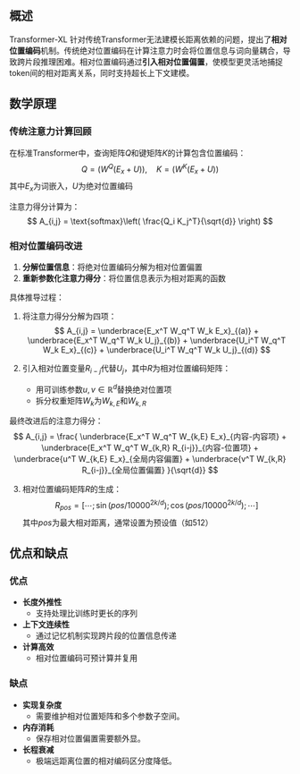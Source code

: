## 概述

Transformer-XL 针对传统Transformer无法建模长距离依赖的问题，提出了**相对位置编码**机制。传统绝对位置编码在计算注意力时会将位置信息与词向量耦合，导致跨片段推理困难。相对位置编码通过**引入相对位置偏置**，使模型更灵活地捕捉token间的相对距离关系，同时支持超长上下文建模。

## 数学原理

### 传统注意力计算回顾

在标准Transformer中，查询矩阵$Q$和键矩阵$K$的计算包含位置编码：
$$
Q = (W^Q (E_x + U)), \quad K = (W^K (E_x + U))
$$
其中$E_x$为词嵌入，$U$为绝对位置编码

注意力得分计算为：
$$
A_{i,j} = \text{softmax}\left( \frac{Q_i K_j^T}{\sqrt{d}} \right)
$$

### 相对位置编码改进

1. **分解位置信息**：将绝对位置编码分解为相对位置偏置
2. **重新参数化注意力得分**：将位置信息表示为相对距离的函数

具体推导过程：
1. 将注意力得分分解为四项：
$$
A_{i,j} = \underbrace{E_x^T W_q^T W_k E_x}_{(a)} + \underbrace{E_x^T W_q^T W_k U_j}_{(b)} + \underbrace{U_i^T W_q^T W_k E_x}_{(c)} + \underbrace{U_i^T W_q^T W_k U_j}_{(d)}
$$

2. 引入相对位置变量$R_{i-j}$代替$U_j$，其中$R$为相对位置编码矩阵：
   - 用可训练参数$u,v \in \mathbb{R}^d$替换绝对位置项
   - 拆分权重矩阵$W_k$为$W_{k,E}$和$W_{k,R}$

最终改进后的注意力得分：
$$
A_{i,j} = \frac{
    \underbrace{E_x^T W_q^T W_{k,E} E_x}_{内容-内容项} + 
    \underbrace{E_x^T W_q^T W_{k,R} R_{i-j}}_{内容-位置项} + 
    \underbrace{u^T W_{k,E} E_x}_{全局内容偏置} + 
    \underbrace{v^T W_{k,R} R_{i-j}}_{全局位置偏置}
}{\sqrt{d}}
$$

3. 相对位置编码矩阵$R$的生成：
$$
R_{pos} = [\cdots; \sin(pos/10000^{2k/d}); \cos(pos/10000^{2k/d}); \cdots]
$$
其中$pos$为最大相对距离，通常设置为预设值（如512）

## 优点和缺点

### 优点

- **长度外推性**
	- 支持处理比训练时更长的序列
- **上下文连续性**
	- 通过记忆机制实现跨片段的位置信息传递
- **计算高效**
	- 相对位置编码可预计算并复用

###  缺点

- **实现复杂度**
	- 需要维护相对位置矩阵和多个参数子空间。
- **内存消耗**
	- 保存相对位置偏置需要额外显。
- **长程衰减**
	- 极端远距离位置的相对编码区分度降低。